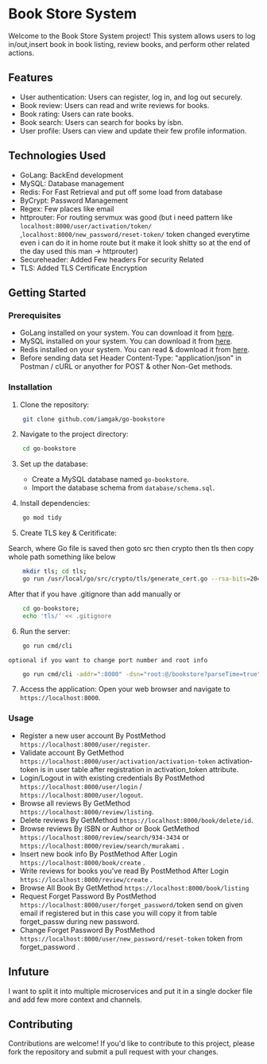 # Book Store System

Welcome to the Book Store System project! This system allows users to log in/out,insert book in book listing, review books, and perform other related actions.

## Features
- User authentication: Users can register, log in, and log out securely.
- Book review: Users can read and write reviews for books.
- Book rating: Users can rate books.
- Book search: Users can search for books by isbn.
- User profile: Users can view and update their few profile information.

## Technologies Used
- GoLang: BackEnd development
- MySQL: Database management
- Redis: For Fast Retrieval and put off some load from database
- ByCrypt: Password Management
- Regex: Few places like email
- httprouter: For routing servmux was good (but i need pattern like `localhost:8000/user/activation/token/` ,`localhost:8000/new_password/reset-token/` token changed everytime even i can do it in home route but it make it look shitty so at the end of the day used this man -> httprouter)
- Secureheader:  Added Few headers For security Related
- TLS:  Added TLS Certificate Encryption 
<!-- - JWT (JSON Web Tokens): Authentication mechanism -->

## Getting Started

### Prerequisites
- GoLang installed on your system. You can download it from [here](https://golang.org/dl/).
- MySQL installed on your system. You can download it from [here](https://www.mysql.com/download/).
- Redis installed on your system. You can read & download it from [here](https://redis.io/docs/latest/operate/oss_and_stack/install/install-redis/install-redis-on-linux/).
- Before sending data set Header Content-Type: "application/json" in Postman / cURL or anyother for POST & other Non-Get methods.

### Installation
1. Clone the repository:
```bash
    git clone github.com/iamgak/go-bookstore
```

2. Navigate to the project directory:
```bash
    cd go-bookstore
```

3. Set up the database:
    - Create a MySQL database named `go-bookstore`.
    - Import the database schema from `database/schema.sql`.


4. Install dependencies:
```bash
    go mod tidy
```
5. Create TLS key & Ceritificate:

Search, where Go file is saved then goto src then crypto then tls then copy whole path something like below

```bash
    mkdir tls; cd tls;
    go run /usr/local/go/src/crypto/tls/generate_cert.go --rsa-bits=2048 --host=localhost
```

After that if you have .gitignore than add manually or 

```bash
    cd go-bookstore;
    echo 'tls/' << .gitignore
```

6. Run the server:

```bash
    go run cmd/cli
```

    optional if you want to change port number and root info
```bash
    go run cmd/cli -addr=":8000" -dsn="root:@/bookstore?parseTime=true"
 ```

7. Access the application:
    Open your web browser and navigate to `https://localhost:8000`.

### Usage
- Register a new user account By PostMethod `https://localhost:8000/user/register`.
- Validate account By GetMethod `https://localhost:8000/user/activation/activation-token` activation-token is in user table after registration in activation_token attribute.
- Login/Logout in with existing credentials By PostMethod `https://localhost:8000/user/login` / `https://localhost:8000/user/logout`.
- Browse all reviews By GetMethod `https://localhost:8000/review/listing`.
- Delete reviews By GetMethod `https://localhost:8000/book/delete/id`.
- Browse reviews By ISBN or Author or Book GetMethod `https://localhost:8000/review/search/934-3434` or `https://localhost:8000/review/search/murakami` .
- Insert new book info By PostMethod After Login `https://localhost:8000/book/create` .
- Write reviews for books you've read By PostMethod After Login `https://localhost:8000/review/create` .
- Browse All Book By GetMethod `https://localhost:8000/book/listing`
- Request Forget Password By PostMethod  `https://localhost:8000/user/forget_password/`token send on given email if registered but in this case you will copy it from table forget_passw during new password.
- Change Forget Password By PostMethod  `https://localhost:8000/user/new_password/reset-token` token from forget_password .

## Infuture
I want to split it into multiple microservices and put it in a single docker file and add few more context and channels.

## Contributing
Contributions are welcome! If you'd like to contribute to this project, please fork the repository and submit a pull request with your changes.

